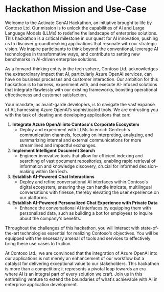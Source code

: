 # Hackathon Mission and Use-Case
Welcome to the Activate GenAI Hackathon, an initiative brought to life by Contoso Ltd. Our mission is to unlock the capabilities of AI and Large Language Models (LLMs) to redefine the landscape of enterprise solutions. This hackathon is a critical milestone in our quest for AI innovation, pushing us to discover groundbreaking applications that resonate with our strategic vision. We inspire participants to think beyond the conventional, leverage AI technologies in transformative ways, and contribute to setting new benchmarks in AI-driven enterprise solutions.

As a forward-thinking entity in the tech sphere, Contoso Ltd. acknowledges the extraordinary impact that AI, particularly Azure OpenAI services, can have on business processes and customer interaction. Our ambition for this hackathon is to harness, experiment with, and execute AI-infused solutions that integrate flawlessly with our existing frameworks, boosting operational effectiveness and customer satisfaction.

Your mandate, as avant-garde developers, is to navigate the vast expanse of AI, harnessing Azure OpenAI’s sophisticated tools. We are entrusting you with the task of ideating and developing applications that can:
1. **Integrate Azure OpenAI into Contoso's Corporate Ecosystem**
    - Deploy and experiment with LLMs to enrich GenTech's communication channels, focusing on interpreting, analyzing, and summarizing internal and external communications for more streamlined and impactful exchanges.
2. **Implement Intelligent Document Search**
    - Engineer innovative tools that allow for efficient indexing and searching of vast document repositories, enabling rapid retrieval of information and knowledge discovery, crucial for informed decision-making within GenTech.
3. **Establish AI-Powered Chat Interactions**
    -  Deploy and refine conversational AI interfaces within Contoso's digital ecosystem, ensuring they can handle intricate, multilingual conversations with finesse, thereby elevating the user experience on our platforms.
4. **Establish AI-Powered Personalized Chat Experience with Private Data**
    -  Enhance the conversational AI interfaces by equipping them with personalized data, such as building a bot for employees to inquire about the company's benefits.

Throughout the challenges of this hackathon, you will interact with state-of-the-art technologies essential for realizing Contoso's objectives. You will be equipped with the necessary arsenal of tools and services to effectively bring these use cases to fruition.

At Contoso Ltd., we are convinced that the integration of Azure OpenAI into our applications is not merely an enhancement of our workflow but a catalyst for delivering exceptional value to our stakeholders. This hackathon is more than a competition; it represents a pivotal leap towards an era where AI is an integral part of every solution we craft. Join us in this enthralling venture to extend the boundaries of what's achievable with AI in enterprise application development.
